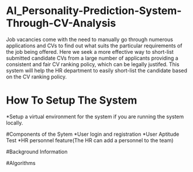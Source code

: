 # AI_Personality-Prediction-System-Through-CV-Analysis
Job vacancies come with the need to manually go through numerous applications and CVs to find out what suits the particular requirements of the job being offered. Here we seek a more effective way to short-list submitted candidate CVs from a large number of applicants providing a consistent and fair CV ranking policy, which can be legally justifed. This system will help the HR department to easily short-list the candidate based on the CV ranking policy.


# How To Setup The System
*Setup a virtual environment for the system if you are running the system locally.


#Components of the Sytem
*User login and registration
*User Aptitude Test
*HR personnel feature(The HR can add a personnel to the team)


#Background Information


#Algorithms


#
